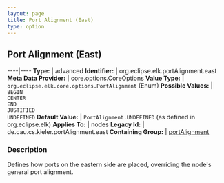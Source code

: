 ```yaml
---
layout: page
title: Port Alignment (East)
type: option
---
```

## Port Alignment (East)

----|----
**Type:** | advanced
**Identifier:** | org.eclipse.elk.portAlignment.east
**Meta Data Provider:** | core.options.CoreOptions
**Value Type:** | `org.eclipse.elk.core.options.PortAlignment` (Enum)
**Possible Values:** | `BEGIN`<br>`CENTER`<br>`END`<br>`JUSTIFIED`<br>`UNDEFINED`
**Default Value:** | `PortAlignment.UNDEFINED` (as defined in org.eclipse.elk)
**Applies To:** | nodes
**Legacy Id:** | de.cau.cs.kieler.portAlignment.east
**Containing Group:** | [portAlignment](org-eclipse-elk-portAlignment)

### Description

Defines how ports on the eastern side are placed, overriding the node's general port alignment.
